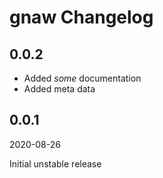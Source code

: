 # gnaw Changelog

## 0.0.2

* Added *some* documentation
* Added meta data

## 0.0.1

2020-08-26

Initial unstable release
